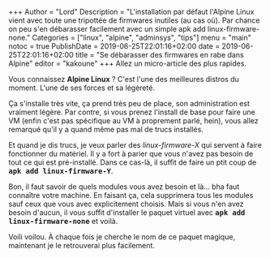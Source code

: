 +++
Author = "Lord"
Description = "L'installation par défaut l'Alpine Linux vient avec toute une tripottée de firmwares inutiles (au cas où). Par chance on peu s'en débarasser facilement avec un simple apk add linux-firmware-none."
Categories = ["linux", "alpine", "adminsys", "tips"]
menu = "main"
notoc = true
PublishDate = 2019-06-25T22:01:16+02:00
date = 2019-06-25T22:01:16+02:00
title = "Se débarasser des firmwares en rabe dans Alpine"
editor = "kakoune"
+++
Allez un micro-article des plus rapides.

Vous connaissez **Alpine Linux** ?
C'est l'une des meilleures distros du moment.
L'une de ses forces et sa légèreté.

Ça s'installe très vite, ça prend très peu de place, son administration est vraiment légère.
Par contre, si vous prenez l'install de base pour faire une VM (enfin c'est pas spécifique au VM à proprement parlé, hein), vous allez remarqué qu'il y a quand même pas mal de trucs installés.

Et quand je dis trucs, je veux parler des *linux-firmware-X* qui servent à faire fonctionner du matériel.
Il y a fort à parier que vous n'avez pas besoin de tout ce qui est pré-installé.
Dans ce cas-là, il suffit de faire un ptit coup de **<samp>apk add linux-firmware-Y</samp>**.

Bon, il faut savoir de quels modules vous avez besoin et là… bha faut connaître votre machine.
En faisant ça, cela supprimera tous les modules sauf ceux que vous avec explicitement choisis.
Mais si vous n'en avez besoin d'aucun, il vous suffit d'installer le paquet virtuel avec **<samp>apk add linux-firmware-none</samp>** et voilà.

Voili voilou.
À chaque fois je cherche le nom de ce paquet magique, maintenant je le retrouverai plus facilement.
